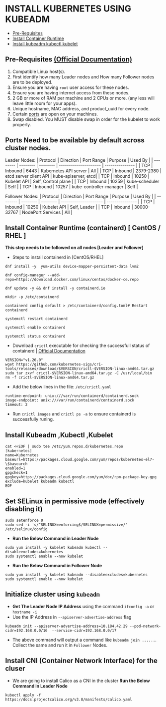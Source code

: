 # INSTALL KUBERNETES USING KUBEADM

* [Pre-Requisites](#pre-requisites-official-documentation)
* [Install Container Runtime](#install-container-runtime-containerd--centos--rhel-)
* [Install kubeadm kubectl kubelet](#install-kubeadmkubectlkubelet)


## Pre-Requisites [(Official Documentation)](https://kubernetes.io/docs/setup/production-environment/tools/kubeadm/install-kubeadm/)
1. Compatible Linux host(s).
2. First identify how many Leader nodes and How many Follower nodes are to be deployed.
3. Ensure you are having `root` user access for these nodes.
4. Ensure you are having internet access from these nodes.
5. 2 GB or more of RAM per machine and 2 CPUs or more. (any less will leave little room for your apps).
7. Unique hostname, MAC address, and product_uuid for every node.
8. Certain [ports](#ports-need-to-be-available-by-default) are open on your machines.
9. Swap disabled. You MUST disable swap in order for the kubelet to work properly.

## Ports Need to be available by default across cluster nodes.
Leader Nodes:
| Protocol    | Direction | Port Range  | Purpose                 | Used By             |
| --------    | --------  | --------    | ---------------------   | ---------------     |
| TCP         | Inbound   | 6443        | Kubernetes API server   | All                 |
| TCP         | Inbound   | 2379-2380   | etcd server client API  | kube-apiserver, etcd|
| TCP         | Inbound   | 10250       | Kubelet API             | Self, Control plane |
| TCP         | Inbound   | 10259       | kube-scheduler          | Self                |
| TCP         | Inbound   | 10257       | kube-controller-manager | Self                |

Follower Nodes:
| Protocol    | Direction | Port Range  | Purpose                 | Used By             |
| --------    | --------  | --------    | ---------------------   | ---------------     |
| TCP         | Inbound   | 10250       | Kubelet API             | Self, Leader        |
| TCP         | Inbound   | 30000-32767 | NodePort Services       | All                 |



## Install Container Runtime (containerd) [ CentOS / RHEL ]
**This step needs to be followed on all nodes [Leader and Follower]**
* Steps to install containerd in [CentOS/RHEL]

```
dnf install -y  yum-utils device-mapper-persistent-data lvm2

dnf config-manager --add-repo=https://download.docker.com/linux/centos/docker-ce.repo

dnf update -y && dnf install -y containerd.io

mkdir -p /etc/containerd

containerd config default > /etc/containerd/config.toml# Restart containerd 

systemctl restart containerd

systemctl enable containerd

systemctl status containerd
```

* Download `crictl` executable for checking the successfull status of containerd | [Official Documentation](https://github.com/kubernetes-sigs/cri-tools/blob/master/docs/crictl.md)
```
VERSION="v1.26.0" 
wget https://github.com/kubernetes-sigs/cri-tools/releases/download/$VERSION/crictl-$VERSION-linux-amd64.tar.gz
sudo tar zxvf crictl-$VERSION-linux-amd64.tar.gz -C /usr/local/bin
rm -f crictl-$VERSION-linux-amd64.tar.gz
```

* Add the below lines in the file: `/etc/crictl.yaml`
```
runtime-endpoint: unix:///var/run/containerd/containerd.sock
image-endpoint: unix:///var/run/containerd/containerd.sock
timeout: 2
```
* Run `crictl images` and  `crictl ps -a` to ensure containerd is successfully runing.

## Install Kubeadm ,Kubectl ,Kubelet

```
cat <<EOF | sudo tee /etc/yum.repos.d/kubernetes.repo
[kubernetes]
name=Kubernetes
baseurl=https://packages.cloud.google.com/yum/repos/kubernetes-el7-\$basearch
enabled=1
gpgcheck=1
gpgkey=https://packages.cloud.google.com/yum/doc/rpm-package-key.gpg
exclude=kubelet kubeadm kubectl
EOF
```

## Set SELinux in permissive mode (effectively disabling it)
```
sudo setenforce 0
sudo sed -i 's/^SELINUX=enforcing$/SELINUX=permissive/' /etc/selinux/config
```
* **Run the Below Command in Leader Node**
```
sudo yum install -y kubelet kubeadm kubectl --disableexcludes=kubernetes
sudo systemctl enable --now kubelet
```
* **Run the Below Command in Follower Node**
```
sudo yum install -y kubelet kubeadm --disableexcludes=kubernetes
sudo systemctl enable --now kubelet
```

## Initialize cluster using `kubeadm`
* **Get The Leader Node IP Address** using the command `ifconfig -a` or `hostname -i`
* Use the IP Address in `--apiserver-advertise-address` flag
```
kubeadm init --apiserver-advertise-address=10.184.42.29 --pod-network-cidr=192.168.0.0/16  --service-cidr=192.168.0.0/17
```
* The above command will output a command like `kubeadm join ......`. Collect the same and run it in `Follower` Nodes.

## Install CNI (Container Network Interface) for the cluser 

* We are going to install Calico as a CNI in the cluster
**Run the Below Command in Leader Node**
```
kubectl apply -f https://docs.projectcalico.org/v3.8/manifests/calico.yaml
```